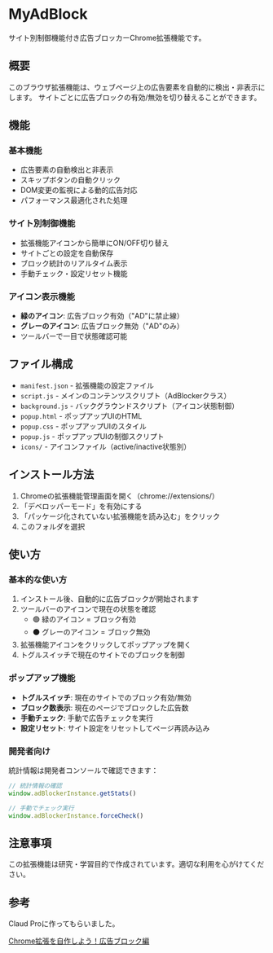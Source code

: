 # MyAdBlock

サイト別制御機能付き広告ブロッカーChrome拡張機能です。

## 概要

このブラウザ拡張機能は、ウェブページ上の広告要素を自動的に検出・非表示にします。
サイトごとに広告ブロックの有効/無効を切り替えることができます。

## 機能

### 基本機能
- 広告要素の自動検出と非表示
- スキップボタンの自動クリック
- DOM変更の監視による動的広告対応
- パフォーマンス最適化された処理

### サイト別制御機能
- 拡張機能アイコンから簡単にON/OFF切り替え
- サイトごとの設定を自動保存
- ブロック統計のリアルタイム表示
- 手動チェック・設定リセット機能

### アイコン表示機能
- **緑のアイコン**: 広告ブロック有効（"AD"に禁止線）
- **グレーのアイコン**: 広告ブロック無効（"AD"のみ）
- ツールバーで一目で状態確認可能

## ファイル構成

- `manifest.json` - 拡張機能の設定ファイル
- `script.js` - メインのコンテンツスクリプト（AdBlockerクラス）
- `background.js` - バックグラウンドスクリプト（アイコン状態制御）
- `popup.html` - ポップアップUIのHTML
- `popup.css` - ポップアップUIのスタイル
- `popup.js` - ポップアップUIの制御スクリプト
- `icons/` - アイコンファイル（active/inactive状態別）

## インストール方法

1. Chromeの拡張機能管理画面を開く（chrome://extensions/）
2. 「デベロッパーモード」を有効にする
3. 「パッケージ化されていない拡張機能を読み込む」をクリック
4. このフォルダを選択

## 使い方

### 基本的な使い方
1. インストール後、自動的に広告ブロックが開始されます
2. ツールバーのアイコンで現在の状態を確認
   - 🟢 緑のアイコン = ブロック有効
   - ⚫ グレーのアイコン = ブロック無効
3. 拡張機能アイコンをクリックしてポップアップを開く
4. トグルスイッチで現在のサイトでのブロックを制御

### ポップアップ機能
- **トグルスイッチ**: 現在のサイトでのブロック有効/無効
- **ブロック数表示**: 現在のページでブロックした広告数
- **手動チェック**: 手動で広告チェックを実行
- **設定リセット**: サイト設定をリセットしてページ再読み込み

### 開発者向け
統計情報は開発者コンソールで確認できます：

```javascript
// 統計情報の確認
window.adBlockerInstance.getStats()

// 手動でチェック実行
window.adBlockerInstance.forceCheck()
```

## 注意事項

この拡張機能は研究・学習目的で作成されています。適切な利用を心がけてください。

## 参考

Claud Proに作ってもらいました。

[Chrome拡張を自作しよう！広告ブロック編](https://rcie.hatenablog.com/entry/2024/05/21/212159)
